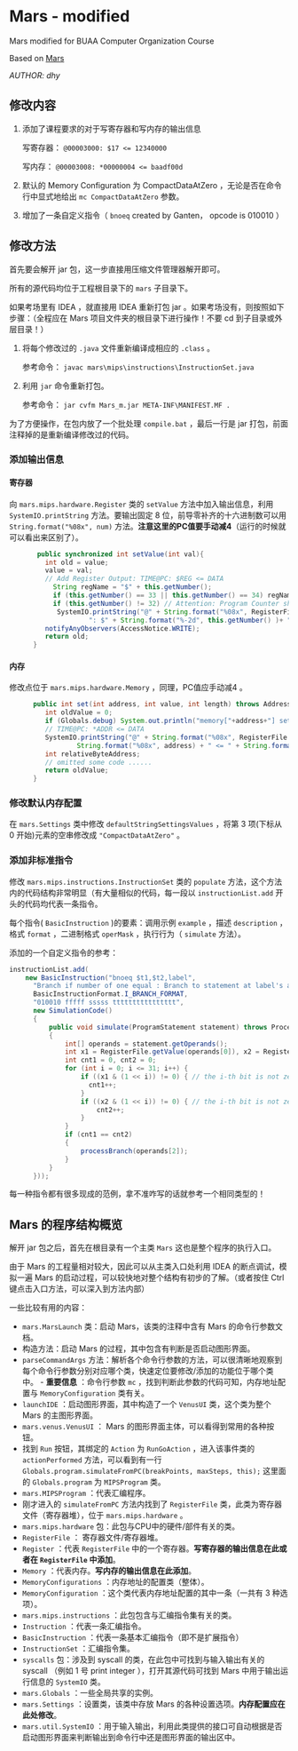 # Mars - modified

Mars modified for BUAA Computer Organization Course

Based on [Mars](http://courses.missouristate.edu/kenvollmar/mars/)

*AUTHOR: dhy*

## 修改内容

1. 添加了课程要求的对于写寄存器和写内存的输出信息

   写寄存器： `@00003000: $17 <= 12340000` 

   写内存： `@00003008: *00000004 <= baadf00d` 

2. 默认的 Memory Configuration 为 CompactDataAtZero ，无论是否在命令行中显式地给出 `mc CompactDataAtZero` 参数。

3. 增加了一条自定义指令（ `bnoeq` created by Ganten， opcode is 010010 ）

## 修改方法

首先要会解开 jar 包，这一步直接用压缩文件管理器解开即可。

所有的源代码均位于工程根目录下的 `mars` 子目录下。

如果考场里有 IDEA ，就直接用 IDEA 重新打包 jar 。如果考场没有，则按照如下步骤：（全程应在 Mars 项目文件夹的根目录下进行操作！不要 cd 到子目录或外层目录！）

1. 将每个修改过的 `.java` 文件重新编译成相应的 `.class` 。

   参考命令： `javac mars\mips\instructions\InstructionSet.java` 

2. 利用 `jar` 命令重新打包。

   参考命令： `jar cvfm Mars_m.jar META-INF\MANIFEST.MF .` 

为了方便操作，在包内放了一个批处理 `compile.bat` ，最后一行是 jar 打包，前面注释掉的是重新编译修改过的代码。

### 添加输出信息

#### 寄存器

向 `mars.mips.hardware.Register` 类的 `setValue` 方法中加入输出信息，利用 `SystemIO.printString` 方法。要输出固定 8 位，前导零补齐的十六进制数可以用 `String.format("%08x", num)` 方法。**注意这里的PC值要手动减4**（运行的时候就可以看出来区别了）。

```java
       public synchronized int setValue(int val){
         int old = value;
         value = val;
         // Add Register Output: TIME@PC: $REG <= DATA
           String regName = "$" + this.getNumber();
           if (this.getNumber() == 33 || this.getNumber() == 34) regName = "$" + this.getName();
           if (this.getNumber() != 32) // Attention: Program Counter should -4
            SystemIO.printString("@" + String.format("%08x", RegisterFile.getProgramCounter() - 4) +
                    ": $" + String.format("%-2d", this.getNumber() )+ " <= " + String.format("%08x", value) + "\n");
         notifyAnyObservers(AccessNotice.WRITE);
         return old;
      }
```

#### 内存

修改点位于 `mars.mips.hardware.Memory` ，同理，PC值应手动减4 。

```java
      public int set(int address, int value, int length) throws AddressErrorException {
         int oldValue = 0;
         if (Globals.debug) System.out.println("memory["+address+"] set to "+value+"("+length+" bytes)");
         // TIME@PC: *ADDR <= DATA
         SystemIO.printString("@" + String.format("%08x", RegisterFile.getProgramCounter() - 4) + ": *" +
                 String.format("%08x", address) + " <= " + String.format("%08x", value) + "\n");
         int relativeByteAddress;
         // omitted some code ......
         return oldValue;
      }
```

### 修改默认内存配置

在 `mars.Settings` 类中修改 `defaultStringSettingsValues` ，将第 3 项(下标从 0 开始)元素的空串修改成 `"CompactDataAtZero"` 。

### 添加非标准指令

修改 `mars.mips.instructions.InstructionSet` 类的 `populate` 方法，这个方法内的代码结构非常明显（有大量相似的代码，每一段以 `instructionList.add` 开头的代码均代表一条指令。

每个指令( `BasicInstruction` )的要素：调用示例 `example` ，描述 `description` ，格式 `format` ，二进制格式 `operMask` ，执行行为（ `simulate` 方法）。

添加的一个自定义指令的参考：

```java
instructionList.add(
    new BasicInstruction("bnoeq $t1,$t2,label",
      "Branch if number of one equal : Branch to statement at label's address if the ones in 2's Complement of $t1 and $t2 are equal",
      BasicInstructionFormat.I_BRANCH_FORMAT,
      "010010 fffff sssss tttttttttttttttt",
      new SimulationCode()
      {
          public void simulate(ProgramStatement statement) throws ProcessingException
          {
              int[] operands = statement.getOperands();
              int x1 = RegisterFile.getValue(operands[0]), x2 = RegisterFile.getValue(operands[1]);
              int cnt1 = 0, cnt2 = 0;
              for (int i = 0; i <= 31; i++) {
                  if ((x1 & (1 << i)) != 0) { // the i-th bit is not zero
                    cnt1++;
                  }
                  if ((x2 & (1 << i)) != 0) { // the i-th bit is not zero
                      cnt2++;
                  }
              }
              if (cnt1 == cnt2)
              {
                  processBranch(operands[2]);
              }
          }
      }));
```

每一种指令都有很多现成的范例，拿不准咋写的话就参考一个相同类型的！

## Mars 的程序结构概览

解开 jar 包之后，首先在根目录有一个主类 `Mars` 这也是整个程序的执行入口。

由于 Mars 的工程量相对较大，因此可以从主类入口处利用 IDEA 的断点调试，模拟一遍 Mars 的启动过程，可以较快地对整个结构有初步的了解。（或者按住 Ctrl 键点击入口方法，可以深入到方法内部）

一些比较有用的内容：

-  `mars.MarsLaunch` 类：启动 Mars，该类的注释中含有 Mars 的命令行参数文档。
  - 构造方法：启动 Mars 的过程，其中包含有判断是否启动图形界面。
  -  `parseCommandArgs` 方法：解析各个命令行参数的方法，可以很清晰地观察到每个命令行参数分别对应哪个类，快速定位要修改/添加的功能位于哪个类中。
    - **重要信息** ：命令行参数 `mc` ，找到判断此参数的代码可知，内存地址配置与 `MemoryConfiguration` 类有关。
  -  `launchIDE` ：启动图形界面，其中构造了一个 `VenusUI` 类，这个类为整个 Mars 的主图形界面。
-  `mars.venus.VenusUI` ： Mars 的图形界面主体，可以看得到常用的各种按钮。
  - 找到 `Run` 按钮，其绑定的 `Action` 为 `RunGoAction` ，进入该事件类的 `actionPerformed` 方法，可以看到有一行 `Globals.program.simulateFromPC(breakPoints, maxSteps, this);` 这里面的 `Globals.program` 为 `MIPSProgram` 类。
-  `mars.MIPSProgram` ：代表汇编程序。
  - 刚才进入的 `simulateFromPC` 方法内找到了 `RegisterFile` 类，此类为寄存器文件（寄存器堆），位于 `mars.mips.hardware` 。
-  `mars.mips.hardware` 包：此包与CPU中的硬件/部件有关的类。
  -  `RegisterFile` ： 寄存器文件/寄存器堆。
  -  `Register` ：代表 `RegisterFile` 中的一个寄存器。**写寄存器的输出信息在此或者在 `RegisterFile` 中添加**。
  -  `Memory` ：代表内存。**写内存的输出信息在此添加**。
  -  `MemoryConfigurations` ：内存地址的配置类（整体）。
  -  `MemoryConfiguration` ：这个类代表内存地址配置的其中一条（一共有 3 种选项）。
-  `mars.mips.instructions` ：此包包含与汇编指令集有关的类。
  -  `Instruction` ：代表一条汇编指令。
  -  `BasicInstruction` ：代表一条基本汇编指令（即不是扩展指令）
  -  `InstructionSet` ：汇编指令集。
  -  `syscalls` 包：涉及到 syscall 的类，在此包中可找到与输入输出有关的 syscall （例如 1 号 print integer ），打开其源代码可找到 Mars 中用于输出运行信息的 `SystemIO` 类。
-  `mars.Globals` ：一些全局共享的实例。
-  `mars.Settings` ：设置类，该类中存放 Mars 的各种设置选项。**内存配置应在此处修改**。
-  `mars.util.SystemIO` ：用于输入输出，利用此类提供的接口可自动根据是否启动图形界面来判断输出到命令行中还是图形界面的输出区中。


